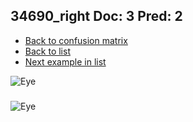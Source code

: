## 34690_right Doc: 3 Pred: 2
- [Back to confusion matrix](https://github.com/juliandewit/kaggle_retinopathy/blob/master/matrix.md)
- [Back to list](https://github.com/juliandewit/kaggle_retinopathy/blob/master/lists/32/list.md)
- [Next example in list](https://github.com/juliandewit/kaggle_retinopathy/blob/master/lists/32/34/34863_right.md)

![Eye](https://retinopaty.blob.core.windows.net/size1024/34690_right_3.jpeg)

### 

![Eye]()
